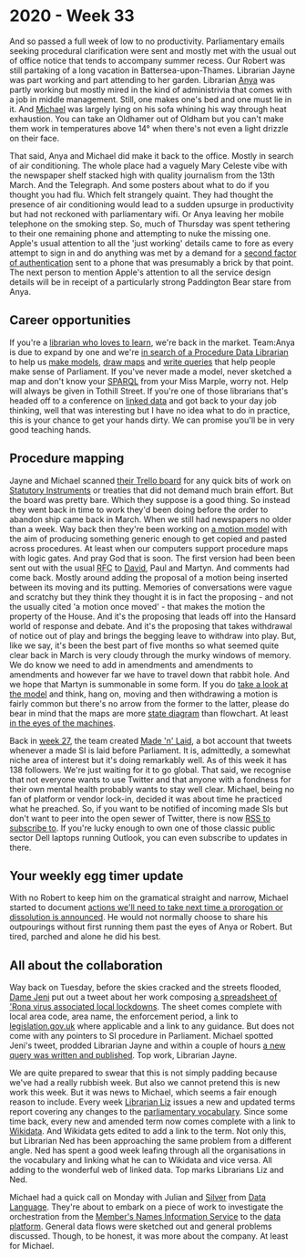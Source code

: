 # 2020 - Week 33

And so passed a full week of low to no productivity. Parliamentary emails seeking procedural clarification were sent and mostly met with the usual out of office notice that tends to accompany summer recess. Our Robert was still partaking of a long vacation in Battersea-upon-Thames. Librarian Jayne was part working and part attending to her garden. Librarian [Anya](https://twitter.com/bitten_) was partly working but mostly mired in the kind of administrivia that comes with a job in middle management. Still, one makes one's bed and one must lie in it. And [Michael](https://twitter.com/fantasticlife) was largely lying on his sofa whining his way through heat exhaustion. You can take an Oldhamer out of Oldham but you can't make them work in temperatures above 14° when there's not even a light drizzle on their face.

That said, Anya and Michael did make it back to the office. Mostly in search of air conditioning. The whole place had a vaguely Mary Celeste vibe with the newspaper shelf stacked high with quality journalism from the 13th March. And the Telegraph. And some posters about what to do if you thought you had flu. Which felt strangely quaint. They had thought the presence of air conditioning would lead to a sudden upsurge in productivity but had not reckoned with parliamentary wifi. Or Anya leaving her mobile telephone on the smoking step. So, much of Thursday was spent tethering to their one remaining phone and attempting to nuke the missing one. Apple's usual attention to all the 'just working' details came to fore as every attempt to sign in and do anything was met by a demand for a [second factor of authentication](https://en.wikipedia.org/wiki/Multi-factor_authentication) sent to a phone that was presumably a brick by that point. The next person to mention Apple's attention to all the service design details will be in receipt of a particularly strong Paddington Bear stare from Anya.

## Career opportunities

If you're a [librarian who loves to learn](https://twitter.com/commonslibrary/status/1293141863071875073), we're back in the market. Team:Anya is due to expand by one and we're [in search of a Procedure Data Librarian](https://housesofparliament.tal.net/vx/appcentre-HouseOfCommons/brand-2/candidate/so/pm/1/pl/15/opp/1750-Procedure-Data-Librarian/en-GB) to help us [make models](https://ukparliament.github.io/ontologies/), [draw maps](https://ukparliament.github.io/ontologies/procedure/procedure-ontology.html#maps) and [write queries](https://ukparliament.github.io/ontologies/procedure/meta/queries/) that help people make sense of Parliament. If you've never made a model, never sketched a map and don't know your [SPARQL](https://en.wikipedia.org/wiki/SPARQL) from your Miss Marple, worry not. Help will always be given in Tothill Street. If you're one of those librarians that's headed off to a conference on [linked data](https://en.wikipedia.org/wiki/Linked_data) and got back to your day job thinking, well that was interesting but I have no idea what to do in practice, this is your chance to get your hands dirty. We can promise you'll be in very good teaching hands.

## Procedure mapping

Jayne and Michael scanned [their Trello board](https://trello.com/b/HRIwjNQD/parliament-procedure) for any quick bits of work on [Statutory Instruments](https://www.parliament.uk/site-information/glossary/statutory-instruments-sis/) or treaties that did not demand much brain effort. But the board was pretty bare. Which they suppose is a good thing. So instead they went back in time to work they'd been doing before the order to abandon ship came back in March. When we still had newspapers no older than a week. Way back then they're been working on [a motion model](https://trello.com/c/WomlE1oZ/82-generic-motion-model) with the aim of producing something generic enough to get copied and pasted across procedures. At least when our computers support procedure maps with logic gates. And pray God that is soon. The first version had been been sent out with the usual <abbr title="Request for comments">RFC</abbr> to [David](https://twitter.com/clerkly), Paul and Martyn. And comments had come back. Mostly around adding the proposal of a motion being inserted between its moving and its putting. Memories of conversations were vague and scratchy but they think they thought it is in fact the proposing - and not the usually cited 'a motion once moved' - that makes the motion the property of the House. And it's the proposing that leads off into the Hansard world of response and debate. And it's the proposing that takes withdrawal of notice out of play and brings the begging leave to withdraw into play. But, like we say, it's been the best part of five months so what seemed quite clear back in March is very cloudy through the murky windows of memory. We do know we need to add in amendments and amendments to amendments and however far we have to travel down that rabbit hole. And we hope that Martyn is summonable in some form. If you do [take a look at the model](https://github.com/ukparliament/ontologies/blob/master/procedure/flowcharts/meta/motions/motion.png) and think, hang on, moving and then withdrawing a motion is fairly common but there's no arrow from the former to the latter, please do bear in mind that the maps are more [state diagram](https://en.wikipedia.org/wiki/State_diagram) than flowchart. At least [in the eyes of the machines](https://github.com/ukparliament/ontologies/blob/master/procedure/flowcharts/meta/motions/motion.png).

Back in [week 27](https://ukparliament.github.io/ontologies/meta/weeknotes/2020/27/), the team created [Made 'n' Laid](https://twitter.com/madenlaid), a bot account that tweets whenever a made SI is laid before Parliament. It is, admittedly, a somewhat niche area of interest but it's doing remarkably well. As of this week it has 138 followers. We're just waiting for it to go global. That said, we recognise that not everyone wants to use Twitter and that anyone with a fondness for their own mental health probably wants to stay well clear. Michael, being no fan of platform or vendor lock-in, decided it was about time he practiced what he preached. So, if you want to be notified of incoming made SIs but don't want to peer into the open sewer of Twitter, there is now [RSS to subscribe to](https://made-n-laid.herokuapp.com/instruments.rss). If you're lucky enough to own one of those classic public sector Dell laptops running Outlook, you can even subscribe to updates in there. 

## Your weekly egg timer update

With no Robert to keep him on the gramatical straight and narrow, Michael started to document [actions we'll need to take next time a prorogation or dissolution is announced](http://parliament-calendar.herokuapp.com/meta/prorogation-and-dissolution). He would not normally choose to share his outpourings without first running them past the eyes of Anya or Robert. But tired, parched and alone he did his best.

## All about the collaboration

Way back on Tuesday, before the skies cracked and the streets flooded, [Dame Jeni](https://twitter.com/jenit) put out a tweet about her work composing [a spreadsheet of 'Rona virus associated local lockdowns](https://docs.google.com/spreadsheets/d/1HBVmvsQXrkQgySW_OiTQdrS8WGCXqgWnmZ43PPi0XgY/edit#gid=0). The sheet comes complete with local area code, area name, the enforcement period, a link to [legislation.gov.uk](https://www.legislation.gov.uk/) where applicable and a link to any guidance. But does not come with any pointers to SI procedure in Parliament. Michael spotted Jeni's tweet, prodded Librarian Jayne and within a couple of hours [a new query was written and published](https://ukparliament.github.io/ontologies/procedure/meta/queries/instrument-types/statutory-instruments/#made-statutory-instruments-bringing-in-local-coronavirus-restrictions-in-england). Top work, Librarian Jayne.

We are quite prepared to swear that this is not simply padding because we've had a really rubbish week. But also we cannot pretend this is new work this week. But it was news to Michael, which seems a fair enough reason to include. Every week [Librarian Liz](https://twitter.com/greensideknits) issues a new and updated terms report covering any changes to the [parliamentary vocabulary](http://www.data.parliament.uk/dataset/thesauri). Since some time back, every new and amended term now comes complete with a link to [Wikidata](https://www.wikidata.org/wiki/Wikidata:Main_Page). And Wikidata gets edited to add a link to the term. Not only this, but Librarian Ned has been approaching the same problem from a different angle. Ned has spent a good week leafing through all the organisations in the vocabulary and linking what he can to Wikidata and vice versa. All adding to the wonderful web of linked data. Top marks Librarians Liz and Ned.

Michael had a quick call on Monday with Julian and [Silver](https://twitter.com/silveroliver) from [Data Language](https://datalanguage.com/). They're about to embark on a piece of work to investigate the orchestration from the [Member's Names Information Service](http://data.parliament.uk/membersdataplatform/) to the [data platform](https://api.parliament.uk/). General data flows were sketched out and general problems discussed. Though, to be honest, it was more about the company. At least for Michael.




